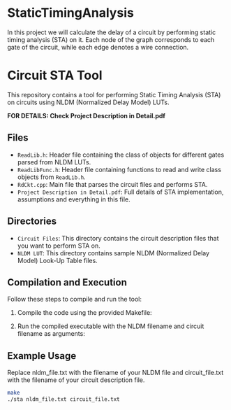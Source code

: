 # StaticTimingAnalysis
In this project we will calculate the delay of a circuit by performing static timing analysis (STA) on it. Each node of the graph corresponds to each gate of the circuit, while each edge denotes a wire connection.

# Circuit STA Tool

This repository contains a tool for performing Static Timing Analysis (STA) on circuits using NLDM (Normalized Delay Model) LUTs.

**FOR DETAILS: Check Project Description in Detail.pdf**

## Files

- `ReadLib.h`: Header file containing the class of objects for different gates parsed from NLDM LUTs.
- `ReadLibFunc.h`: Header file containing functions to read and write class objects from `ReadLib.h`.
- `RdCkt.cpp`: Main file that parses the circuit files and performs STA.
- `Project Description in Detail.pdf`: Full details of STA implementation, assumptions and everything in this file.

## Directories

- `Circuit Files`: This directory contains the circuit description files that you want to perform STA on.
- `NLDM LUT`: This directory contains sample NLDM (Normalized Delay Model) Look-Up Table files.

## Compilation and Execution


Follow these steps to compile and run the tool:

1. Compile the code using the provided Makefile:

2. Run the compiled executable with the NLDM filename and circuit filename as arguments:



## Example Usage

Replace nldm_file.txt with the filename of your NLDM file and circuit_file.txt with the filename of your circuit description file.

```bash
make
./sta nldm_file.txt circuit_file.txt

